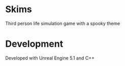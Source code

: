 # Skims
Third person life simulation game with a spooky theme

# Development
Developed with Unreal Engine 5.1 and C++
